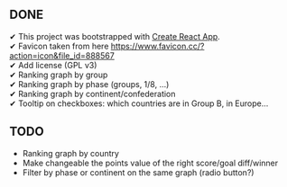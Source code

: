 ## DONE

✔ This project was bootstrapped with [Create React App](https://github.com/facebookincubator/create-react-app).  
✔ Favicon taken from here https://www.favicon.cc/?action=icon&file_id=888567  
✔ Add license (GPL v3)  
✔ Ranking graph by group  
✔ Ranking graph by phase (groups, 1/8, ...)  
✔ Ranking graph by continent/confederation  
✔ Tooltip on checkboxes: which countries are in Group B, in Europe...  

## TODO

- Ranking graph by country
- Make changeable the points value of the right score/goal diff/winner
- Filter by phase or continent on the same graph (radio button?)
